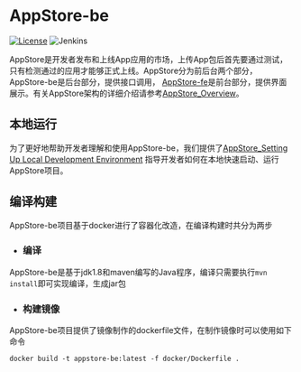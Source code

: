 # AppStore-be

[![License](https://img.shields.io/badge/License-Apache%202.0-blue.svg)](https://opensource.org/licenses/Apache-2.0)
![Jenkins](https://img.shields.io/jenkins/build?jobUrl=http://jenkins.edgegallery.org/view/GITEE-MEC-PLATFORM-BUILD/job/appstore-backend-docker-master-daily/)

AppStore是开发者发布和上线App应用的市场，上传App包后首先要通过测试，只有检测通过的应用才能够正式上线。AppStore分为前后台两个部分，AppStore-be是后台部分，提供接口调用，
[AppStore-fe](https://gitee.com/edgegallery/appstore-fe)是前台部分，提供界面展示。有关AppStore架构的详细介绍请参考[AppStore_Overview](https://gitee.com/edgegallery/docs/blob/master/Projects/APPSTORE/AppStore_Overview.md)。


## 本地运行

为了更好地帮助开发者理解和使用AppStore-be，我们提供了[AppStore_Setting Up Local Development Environment](https://gitee.com/edgegallery/docs/blob/master/Projects/APPSTORE/AppStore_Setting%20Up%20Local%20Development%20Environment.md)
指导开发者如何在本地快速启动、运行AppStore项目。

## 编译构建

AppStore-be项目基于docker进行了容器化改造，在编译构建时共分为两步

- ### 编译

AppStore-be是基于jdk1.8和maven编写的Java程序，编译只需要执行`mvn install`即可实现编译，生成jar包

- ### 构建镜像

AppStore-be项目提供了镜像制作的dockerfile文件，在制作镜像时可以使用如下命令
```
docker build -t appstore-be:latest -f docker/Dockerfile .
```
